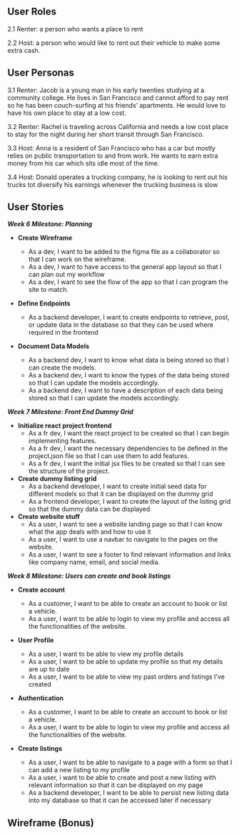 ## User Roles

2.1 Renter: a person who wants a place to rent

2.2 Host: a person who would like to rent out their vehicle to make some extra cash.

## User Personas

3.1 Renter: Jacob is a young man in his early twenties studying at a community college. He lives in San Francisco and cannot afford to pay rent so he has been couch-surfing at his friends’ apartments. He would love to have his own place to stay at a low cost.

3.2 Renter: Rachel is traveling across California and needs a low cost place to stay for the night during her short transit through San Francisco. 

3.3	Host: Anna is a resident of San Francisco who has a car but mostly relies on
public transportation to and from work. He wants to earn extra money from his car which sits idle most of the time.

3.4	Host: Donald operates a trucking company, he is looking to rent out his trucks tot diversify his earnings whenever the trucking business is slow


## User Stories


***Week 6 Milestone: Planning***
- **Create Wireframe**
   - As a dev, I want to be added to the figma file as a collaborator so that I can work on the wireframe.
  - As a dev, I want to have access to the general app layout so that I can plan out my workflow
  - As a dev, I want to see the flow of the app so that I can program the site to match.
- **Define Endpoints**
  - As a backend developer, I want to create endpoints to retrieve, post, or update data in the database so that they can be used where required in the       frontend
                  
- **Document Data Models**
  - As a backend dev, I want to know what data is being stored so that I can create the models.
  - As a backend dev, I want to know the types of the data being stored so that I can update the models accordingly.
  - As a backend dev, I want to have a description of each data being stored so that I can update the models accordingly.

***Week 7 Milestone: Front End Dummy Grid***
- **Initialize react project frontend**
    - As a fr dev, I want the react project to be created so that I can begin implementing features.
    - As a fr dev, I want the necessary dependencies to be defined in the project.json file so that I can use them to add features.
    - As a fr dev, I want the initial jsx files to be created so that I can see the structure of the project.
- **Create dummy listing grid**
    - As a backend developer, I want to create initial seed data for different models so that it can be displayed on the dummy grid
    - As a frontend developer, I want to create the layout of the listing grid so that the dummy data can be displayed
- **Create website stuff**
   - As a user, I want to see a website landing page so that I can know what the app deals with and how to use it
    - As a user, I want to use a navbar to navigate to the pages on the website.
    - As a user, I want to see a footer to find relevant information and links like company name, email, and social media.
    
***Week 8 Milestone: Users can create and book listings***
- **Create account**
  - As a customer, I want to be able to create an account to book or list a vehicle.
  - As a user, I want to be able to login to view my profile and access all the functionalities of the website.
- **User Profile**
  - As a user, I want to be able to view my profile details 
  - As a user, I want to be able to update my profile so that my details are up to date
  - As a user, I want to be able to view my past orders and listings I've created
- **Authentication**
   - As a customer, I want to be able to create an account to book or list a vehicle.
   - As a user, I want to be able to login to view my profile and access all the functionalities of the website.

- **Create listings**
  - As a user, I want to be able to navigate to a page with a form so that I can add a new listing to my profile
  - As a user, i want to be able to create and post a new listing with relevant information so that it can be displayed on my page
  - As a backend developer, I want to be able to persist new listing data into my database so that it can be accessed later if necessary


## Wireframe (Bonus)

